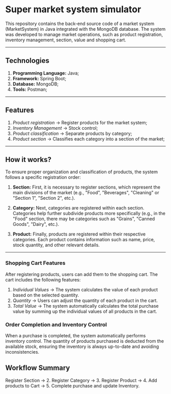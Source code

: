 # Super market system simulator

This repository contains the back-end source code of a market system (MarketSystem) in Java integrated with the MongoDB database. The system was developed to manage market operations, such as product registration, inventory management, section, value and shopping cart.

---

## Technologies

1. **Programming Language:** Java;
2. **Framework:** Spring Boot;
3. **Database:** MongoDB;
4. **Tools:** Postman;

---

## Features

1. *Product registration* → Register products for the market system;
2. *Inventory Management* → Stock control;
3. *Product classification* → Separate products by category;
4. *Product section* → Classifies each category into a section of the market;

---
## How it works?

To ensure proper organization and classification of products, the system follows a specific registration order:

1. **Section:**
  First, it is necessary to register sections, which represent the main divisions of the market (e.g., "Food", "Beverages", "Cleaning" or "Section 1", "Section 2", etc.).

2. **Category:**
   Next, categories are registered within each section. Categories help further subdivide products more specifically (e.g., in the "Food" section, there may be categories such as "Grains", "Canned Goods", "Dairy", etc.).

3. **Product:**
   Finally, products are registered within their respective categories. Each product contains information such as name, price, stock quantity, and other relevant details.

---

### Shopping Cart Features

After registering products, users can add them to the shopping cart. The cart includes the following features:

1. *Individual Values* → The system calculates the value of each product based on the selected quantity.
2. *Quantity* → Users can adjust the quantity of each product in the cart.
3. *Total Value* → The system automatically calculates the total purchase value by summing up the individual values of all products in the cart.

### Order Completion and Inventory Control

When a purchase is completed, the system automatically performs inventory control. The quantity of products purchased is deducted from the available stock, ensuring the inventory is always up-to-date and avoiding inconsistencies.

## Workflow Summary

Register Section → 2. Register Category → 3. Register Product → 4. Add products to Cart → 5. Complete purchase and update Inventory.

